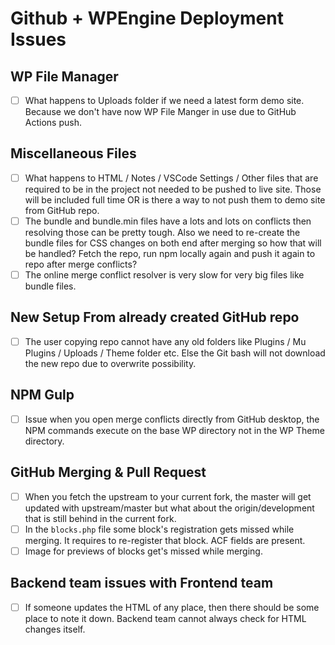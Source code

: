 # Github + WPEngine Deployment Issues

## WP File Manager

* [ ] What happens to Uploads folder if we need a latest form demo site. Because we don't have now  WP File Manger in use due to GitHub Actions push.

## Miscellaneous Files

* [ ] What happens to HTML / Notes / VSCode Settings / Other files that are required to be in the project not needed to be pushed to live site. Those will be included full time OR is there a way to not push them to demo site from GitHub repo.
* [ ] The bundle and bundle.min files have a lots and lots on conflicts then resolving those can be pretty tough. Also we need to re-create the bundle files for CSS changes on both end after merging so how that will be handled? Fetch the repo, run npm locally again and push it again to repo after merge conflicts?
* [ ] The online merge conflict resolver is very slow for very big files like bundle files.

## New Setup From already created GitHub repo

* [ ] The user copying repo cannot have any old folders like Plugins / Mu Plugins / Uploads / Theme folder etc. Else the Git bash will not download the new repo due to overwrite possibility.

## NPM Gulp

* [ ] Issue when you open merge conflicts directly from GitHub desktop, the NPM commands execute on the base WP directory not in the WP Theme directory.

## GitHub Merging & Pull Request

* [ ]  When you fetch the upstream to your current fork, the master will get updated with upstream/master but what about the origin/development that is still behind in the current fork.
* [ ]  In the `blocks.php` file some block's registration gets missed while merging. It requires to re-register that block. ACF fields are present.
* [ ]  Image for previews of blocks get's missed while merging.

## Backend team issues with Frontend team

* [ ] If someone updates the HTML of any place, then there should be some place to note it down. Backend team cannot always check for HTML changes itself.
